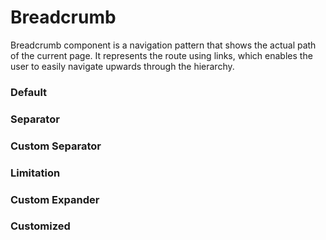 # Breadcrumb

Breadcrumb component is a navigation pattern that shows the actual path of the current page.
It represents the route using links, which enables the user to easily navigate upwards through
the hierarchy.

<Playground />

<Usage />

<Api />

<Examples />

### Default

<Example value="default" />

### Separator

<Example value="separator" />

### Custom Separator

<Example value="custom-separator" />

### Limitation

<Example value="limitation" />

### Custom Expander

<Example value="custom-expander" />

### Customized

<Example value="customized" />

<Checklist 
    accessibility={false}
    bidirectionality={false}
    cssParts={false}
    cssVariables={false}
    documentation={false}
    examples={false}
    events={false}
    keyboard={false}
    methods={false}
    playground={false}
    properties={false}
    skeleton={false}
    slots={false}
/>
